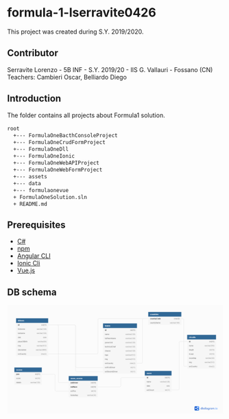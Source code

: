 # formula-1-lserravite0426
This project was created during S.Y. 2019/2020.

## Contributor
Serravite Lorenzo - 5B INF - S.Y. 2019/20 - IIS G. Vallauri - Fossano (CN)<br>
Teachers: Cambieri Oscar, Belliardo Diego

## Introduction
The folder contains all projects about Formula1 solution.
```
root
  +--- FormulaOneBacthConsoleProject
  +--- FormulaOneCrudFormProject
  +--- FormulaOneDll
  +--- FormulaOneIonic
  +--- FormulaOneWebAPIProject
  +--- FormulaOneWebFormProject
  +--- assets
  +--- data
  +--- formulaonevue
  + FormulaOneSolution.sln
  + README.md
```

## Prerequisites
- [C#](https://docs.microsoft.com/it-it/learn/modules/csharp-write-first/)
- [npm](https://npmjs.com)
- [Angular CLI](https://cli.angular.io)
- [Ionic Cli](https://ionicframework.com/)
- [Vue.js](https://www.vuejs.org)

## DB schema
![DB Schema](./assets/f1-schema.png)
